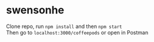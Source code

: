# swensonhe
Clone repo, run `npm install` and then `npm start` <br>
Then go to `localhost:3000/coffeepods` or open in Postman
